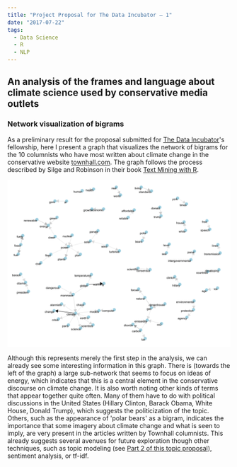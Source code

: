 ```yaml
---
title: "Project Proposal for The Data Incubator – 1"
date: "2017-07-22"
tags:
  - Data Science
  - R
  - NLP
---
```


## An analysis of the frames and language about climate science used by conservative media outlets

### Network visualization of bigrams

As a preliminary result for the proposal submitted for [The Data Incubator](http://thedataincubator.com)'s fellowship, here I present a graph that visualizes the network of bigrams for the 10 columnists who have most written about climate change in the conservative website [townhall.com](http://townhall.com). The graph follows the process described by Silge and Robinson in their book [Text Mining with R](http://tidytextmining.com/).

<div style="width: 100%;" align="center">
    <img src="climatechange1.png" alt="Bigrams network" style="max-height: 100%" />
</div>

Although this represents merely the first step in the analysis, we can already see some interesting information in this graph. There is (towards the left of the graph) a large sub-network that seems to focus on ideas of energy, which indicates that this is a central element in the conservative discourse on climate change. It is also worth noting other kinds of terms that appear together quite often. Many of them have to do with political discussions in the United States (Hillary Clinton, Barack Obama, White House, Donald Trump), which suggests the politicization of the topic. Others, such as the appearance of 'polar bears' as a bigram, indicates the importance that some imagery about climate change and what is seen to imply, are very present in the articles written by Townhall columnists. This already suggests several avenues for future exploration though other techniques, such as topic modeling (see [Part 2 of this topic proposal](/the-data-incubator-2)), sentiment analysis, or tf-idf.